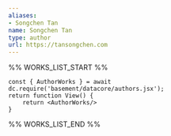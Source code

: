 ```yaml
---
aliases:
- Songchen Tan
name: Songchen Tan
type: author
url: https://tansongchen.com
---
```



%% WORKS_LIST_START %%

```datacorejsx
const { AuthorWorks } = await dc.require('basement/datacore/authors.jsx');
return function View() {
    return <AuthorWorks/>
}
```
%% WORKS_LIST_END %%